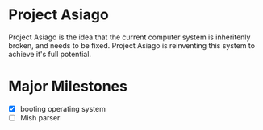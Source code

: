 # Project Asiago
Project Asiago is the idea that the current computer system is inheritenly broken, and needs to be fixed. Project Asiago is reinventing this system to achieve it's full potential.

# Major Milestones
 - [x] booting operating system
 - [ ] Mish parser
